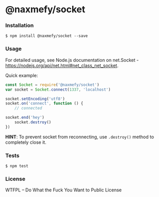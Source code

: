 # @naxmefy/socket

### Installation

```
$ npm install @naxmefy/socket --save
```

### Usage

For detailed usage, see Node.js documentation on net.Socket - https://nodejs.org/api/net.html#net_class_net_socket.

Quick example:

```javascript
const Socket = require('@naxmefy/socket')
var socket = Socket.connect(1337, 'localhost')

socket.setEncoding('utf8')
socket.on('connect', function () {
	// connected

socket.end('hey')
	socket.destroy()
})
```

**HINT**: To prevent socket from reconnecting, use `.destroy()` method to completely close it.

### Tests

```
$ npm test
```

### License

WTFPL – Do What the Fuck You Want to Public License
